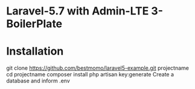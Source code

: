 # Laravel-5.7 with Admin-LTE 3-BoilerPlate

# Installation
git clone https://github.com/bestmomo/laravel5-example.git projectname
cd projectname
composer install
php artisan key:generate
Create a database and inform .env
